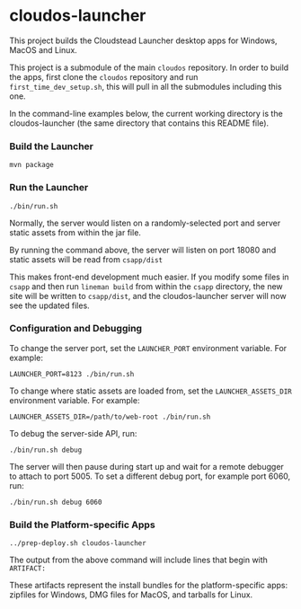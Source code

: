 cloudos-launcher
================

This project builds the Cloudstead Launcher desktop apps for Windows, MacOS and Linux.

This project is a submodule of the main `cloudos` repository. In order to build the apps, first clone
the `cloudos` repository and run `first_time_dev_setup.sh`, this will pull in all the submodules including this one.

In the command-line examples below, the current working directory is the cloudos-launcher (the same directory that
contains this README file).
 
### Build the Launcher

    mvn package
    
### Run the Launcher

    ./bin/run.sh

Normally, the server would listen on a randomly-selected port and server static assets from within the jar file.

By running the command above, the server will listen on port 18080 and static assets will be read from `csapp/dist`

This makes front-end development much easier. If you modify some files in `csapp` and then run `lineman build` from within the `csapp` directory,
the new site will be written to `csapp/dist`, and the cloudos-launcher server will now see the updated files.

### Configuration and Debugging

To change the server port, set the `LAUNCHER_PORT` environment variable. For example:

    LAUNCHER_PORT=8123 ./bin/run.sh

To change where static assets are loaded from, set the `LAUNCHER_ASSETS_DIR` environment variable. For example:

    LAUNCHER_ASSETS_DIR=/path/to/web-root ./bin/run.sh

To debug the server-side API, run:

    ./bin/run.sh debug

The server will then pause during start up and wait for a remote debugger to attach to port 5005.
To set a different debug port, for example port 6060, run:
 
    ./bin/run.sh debug 6060

### Build the Platform-specific Apps

    ../prep-deploy.sh cloudos-launcher
    
The output from the above command will include lines that begin with `ARTIFACT: `

These artifacts represent the install bundles for the platform-specific apps: zipfiles for Windows, DMG files for MacOS, and tarballs for Linux. 
